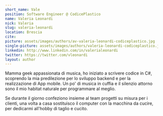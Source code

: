 ```yaml
---
short_name: Vale
position: Software Engineer @ CodicePlastico
name: Valeria Leonardi
nick: Valeria
slug: valeria-leonardi
location: Brescia
cite: 
picture: assets/images/authors/av-valeria-leonardi-codiceplastico.jpg
single-picture: assets/images/authors/valeria-leonardi-codiceplastico.jpg
linkedin: http://www.linkedin.com/in/valerialeonardi
twitter: https://twitter.com/vleonardi
layout: author
---
```


<p>Mamma geek appassionata di musica, ho iniziato a scrivere codice in C#, scoprendo la mia predilezione per lo sviluppo backend e per la realizzazione di App mobile.
Un po' di musica in cuffia e il silenzio attorno sono il mio habitat naturale per programmare al meglio.</p>
<p>
Se durante il giorno confeziono insieme al team progetti su misura per i clienti, una volta a casa sostituisco il computer con la macchina da cucire, per dedicarmi all'hobby di taglio e cucito.</p>
